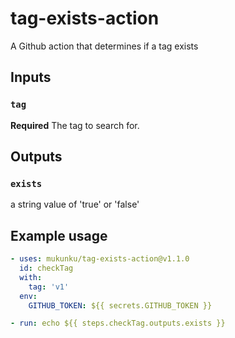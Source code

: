 # tag-exists-action
A Github action that determines if a tag exists

## Inputs

### `tag`

**Required** The tag to search for.

## Outputs

### `exists`

a string value of 'true' or 'false'

## Example usage

```yaml
- uses: mukunku/tag-exists-action@v1.1.0
  id: checkTag
  with: 
    tag: 'v1'
  env:
    GITHUB_TOKEN: ${{ secrets.GITHUB_TOKEN }}

- run: echo ${{ steps.checkTag.outputs.exists }}
```
